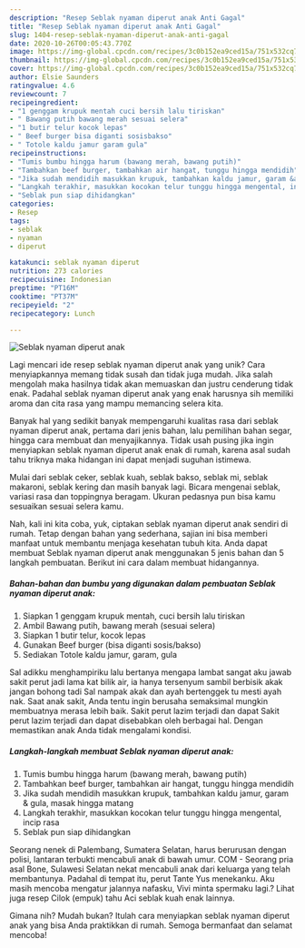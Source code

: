 ```yaml
---
description: "Resep Seblak nyaman diperut anak Anti Gagal"
title: "Resep Seblak nyaman diperut anak Anti Gagal"
slug: 1404-resep-seblak-nyaman-diperut-anak-anti-gagal
date: 2020-10-26T00:05:43.770Z
image: https://img-global.cpcdn.com/recipes/3c0b152ea9ced15a/751x532cq70/seblak-nyaman-diperut-anak-foto-resep-utama.jpg
thumbnail: https://img-global.cpcdn.com/recipes/3c0b152ea9ced15a/751x532cq70/seblak-nyaman-diperut-anak-foto-resep-utama.jpg
cover: https://img-global.cpcdn.com/recipes/3c0b152ea9ced15a/751x532cq70/seblak-nyaman-diperut-anak-foto-resep-utama.jpg
author: Elsie Saunders
ratingvalue: 4.6
reviewcount: 7
recipeingredient:
- "1 genggam krupuk mentah cuci bersih lalu tiriskan"
- " Bawang putih bawang merah sesuai selera"
- "1 butir telur kocok lepas"
- " Beef burger bisa diganti sosisbakso"
- " Totole kaldu jamur garam gula"
recipeinstructions:
- "Tumis bumbu hingga harum (bawang merah, bawang putih)"
- "Tambahkan beef burger, tambahkan air hangat, tunggu hingga mendidih"
- "Jika sudah mendidih masukkan krupuk, tambahkan kaldu jamur, garam &amp; gula, masak hingga matang"
- "Langkah terakhir, masukkan kocokan telur tunggu hingga mengental, incip rasa"
- "Seblak pun siap dihidangkan"
categories:
- Resep
tags:
- seblak
- nyaman
- diperut

katakunci: seblak nyaman diperut 
nutrition: 273 calories
recipecuisine: Indonesian
preptime: "PT16M"
cooktime: "PT37M"
recipeyield: "2"
recipecategory: Lunch

---
```



![Seblak nyaman diperut anak](https://img-global.cpcdn.com/recipes/3c0b152ea9ced15a/751x532cq70/seblak-nyaman-diperut-anak-foto-resep-utama.jpg)

Lagi mencari ide resep seblak nyaman diperut anak yang unik? Cara menyiapkannya memang tidak susah dan tidak juga mudah. Jika salah mengolah maka hasilnya tidak akan memuaskan dan justru cenderung tidak enak. Padahal seblak nyaman diperut anak yang enak harusnya sih memiliki aroma dan cita rasa yang mampu memancing selera kita.

Banyak hal yang sedikit banyak mempengaruhi kualitas rasa dari seblak nyaman diperut anak, pertama dari jenis bahan, lalu pemilihan bahan segar, hingga cara membuat dan menyajikannya. Tidak usah pusing jika ingin menyiapkan seblak nyaman diperut anak enak di rumah, karena asal sudah tahu triknya maka hidangan ini dapat menjadi suguhan istimewa.

Mulai dari seblak ceker, seblak kuah, seblak bakso, seblak mi, seblak makaroni, seblak kering dan masih banyak lagi. Bicara mengenai seblak, variasi rasa dan toppingnya beragam. Ukuran pedasnya pun bisa kamu sesuaikan sesuai selera kamu.


Nah, kali ini kita coba, yuk, ciptakan seblak nyaman diperut anak sendiri di rumah. Tetap dengan bahan yang sederhana, sajian ini bisa memberi manfaat untuk membantu menjaga kesehatan tubuh kita. Anda dapat membuat Seblak nyaman diperut anak menggunakan 5 jenis bahan dan 5 langkah pembuatan. Berikut ini cara dalam membuat hidangannya.

<!--inarticleads1-->

##### Bahan-bahan dan bumbu yang digunakan dalam pembuatan Seblak nyaman diperut anak:

1. Siapkan 1 genggam krupuk mentah, cuci bersih lalu tiriskan
1. Ambil  Bawang putih, bawang merah (sesuai selera)
1. Siapkan 1 butir telur, kocok lepas
1. Gunakan  Beef burger (bisa diganti sosis/bakso)
1. Sediakan  Totole kaldu jamur, garam, gula


Sal adikku menghampiriku lalu bertanya mengapa lambat sangat aku jawab sakit perut jadi lama kat bilik air, ia hanya tersenyum sambil berbisik akak jangan bohong tadi Sal nampak akak dan ayah bertenggek tu mesti ayah nak. Saat anak sakit, Anda tentu ingin berusaha semaksimal mungkin membuatnya merasa lebih baik. Sakit perut lazim terjadi dan dapat Sakit perut lazim terjadi dan dapat disebabkan oleh berbagai hal. Dengan memastikan anak Anda tidak mengalami kondisi. 

<!--inarticleads2-->

##### Langkah-langkah membuat Seblak nyaman diperut anak:

1. Tumis bumbu hingga harum (bawang merah, bawang putih)
1. Tambahkan beef burger, tambahkan air hangat, tunggu hingga mendidih
1. Jika sudah mendidih masukkan krupuk, tambahkan kaldu jamur, garam &amp; gula, masak hingga matang
1. Langkah terakhir, masukkan kocokan telur tunggu hingga mengental, incip rasa
1. Seblak pun siap dihidangkan


Seorang nenek di Palembang, Sumatera Selatan, harus berurusan dengan polisi, lantaran terbukti mencabuli anak di bawah umur. COM - Seorang pria asal Bone, Sulawesi Selatan nekat mencabuli anak dari keluarga yang telah membantunya. Padahal di tempat itu, perut Tante Yus menekanku. Aku masih mencoba mengatur jalannya nafasku, Vivi minta spermaku lagi.? Lihat juga resep Cilok (empuk) tahu Aci seblak kuah enak lainnya. 

Gimana nih? Mudah bukan? Itulah cara menyiapkan seblak nyaman diperut anak yang bisa Anda praktikkan di rumah. Semoga bermanfaat dan selamat mencoba!
